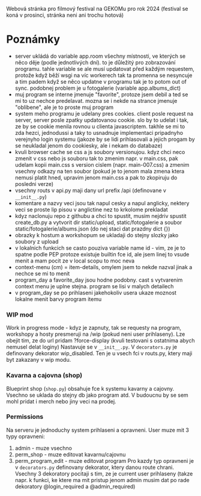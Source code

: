 Webová stránka pro filmový festival na GEKOMu pro rok 2024 (festival se koná v prosinci, stránka neni ani trochu hotová)

# Poznámky
- server ukládá do variable app.room všechny místnosti, ve kterých se něco děje (podle jednotlivých dní). to je důležitý pro zobrazování programu. tahle variable se ale musí updatovat před každým requestem, protože když běží wsgi na víc workerech tak ta promenna se nesyncuje a tim padem když se něco updatne v programu tak je to potom out of sync. podobnej problem je u fotogalerie (variable app.albums_dict)
- muj program se interne jmenuje "favorite", protoze jsem debil a ted se mi to uz nechce predelavat. mozna se i nekde na strance jmenuje "oblibene", ale je to proste muj program
- system meho programu je udelany pres cookies. client posle request na server, server posle zpatky updatovanou cookie. slo by to udelat i tak, ze by se cookie menila rovnou u clienta javascriptem. takhle se mi to zda hezci, jednodussi a taky to usnadnuje implementaci pripadnyho verejnyho login systemu (jakoze by se lidi prihlasovali a jejich progam by se neukladal jenom do cookiesky, ale i nekam do databaze)
- kvuli browser cache se css a js soubory versionujou. kdyz chci neco zmenit v css nebo js souboru tak to zmenim napr. v main.css, pak udelam kopii main.css s version cislem (napr. main-007.css) a zmenim vsechny odkazy na ten soubor (pokud je to jenom mala zmena ktera nemusi platit hned, upravim jenom main.css a pak to zkopiruju do posledni verze)
- vsechny routs v api.py maji dany url prefix /api (definovane v `__init__.py`)
- komentare a nazvy veci jsou tak napul cesky a napul anglicky, nektery veci se proste lip pisou v anglictine nez to krkolome prekladat
- kdyz naclonuju repo z githubu a chci to spustit, musim nejdriv spustit create_db.py a vytvorit dir static/upload, static/fotogalerie a soubor static/fotogalerie/albums.json (do nej staci dat prazdny dict {})
- obrazky k hostum a workshopum se ukladaji do stejny slozky jako soubory z upload
- v lokalnich funkcich se casto pouziva variable name id - vim, ze je to spatne podle PEP protoze existuje builtin fce id, ale jsem linej to vsude menit a mam pocit ze v local scopu to moc neva
- context-menu (cm) = item-details, omylem jsem to nekde nazval jinak a nechce se mi to menit
- program_day a favorite_day jsou hodne podobny. cast s vytvarenim context menu je uplne stejna. program se lisi v malych detailech
- v program_day se po prihlaseni jakehokoliv usera ukaze moznost lokalne menit barvy program itemu
### WIP mod
Work in progress mode - kdyz je zapnuty, tak se requesty na program, workshopy a hosty presmeruji na /wip (pokud neni user prihlaseny).
Lze obejit tim, ze do url pridam ?force-display (kvuli testovani s ostatnima abych nemusel delat loginy)
Nastavuje se v `__init__.py`. V `decorators.py` je definovany dekorator wip_disabled. Ten je u vsech fci v routs.py, ktery maji byt zakazany v wip modu.
### Kavarna a cajovna (shop)
Blueprint shop (`shop.py`) obsahuje fce k systemu kavarny a cajovny. Vsechno se uklada do stejny db jako program atd. V budoucnu by se sem mohl pridat i merch nebo jiny veci na prodej. 
### Permissions
Na serveru je jednoduchy system prihlaseni a opravneni. User muze mit 3 typy opravneni:
1. admin - muze vsechno
2. perm_shop - muze editovat kavarnu/cajovnu
3. perm_program_edit - muze editovat program
Pro kazdy typ opravneni je v `decorators.py` definovany dekorator, ktery danou route chrani. Vsechny 3 dekoratory pocitaji s tim, ze je current user prihlaseny (takze napr. k funkci, ke ktere ma mit pristup jenom admin musim dat po rade dekoratory @login_required a @admin_required)